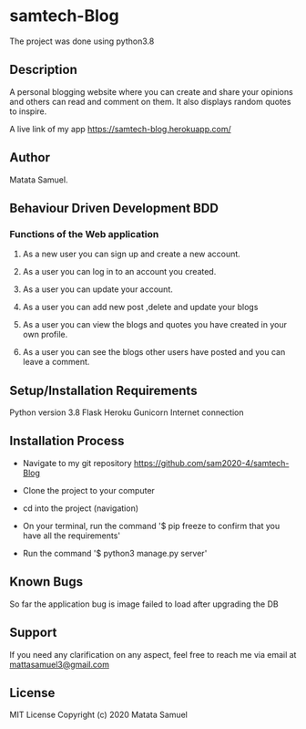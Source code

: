 # samtech-Blog

The project was done using python3.8

## Description
A personal blogging website where you can create and share your opinions and others can read and comment on them. It also displays random quotes to inspire.

A live link of my app https://samtech-blog.herokuapp.com/

## Author
Matata Samuel.

## Behaviour Driven Development BDD
### Functions of the Web application
1. As a new user you can sign up and create a new account.

2. As a user you can log in to an account you created.

3. As a user you can update your account.

4. As a user you can add new post ,delete and update your blogs

5. As a user you can view the blogs and quotes you have created in your own profile.

6. As a user you can see the blogs other users have posted and you can leave a comment.


## Setup/Installation Requirements
Python version 3.8 Flask Heroku Gunicorn Internet connection

## Installation Process
- Navigate to my git repository https://github.com/sam2020-4/samtech-Blog

- Clone the project to your computer

- cd into the project (navigation)

- On your terminal, run the command '$ pip freeze to confirm that you have all the requirements'

- Run the command '$ python3 manage.py server'

## Known Bugs
So far the application bug is image failed to load after upgrading the DB

## Support
If you need any clarification on any aspect, feel free to reach me via email at mattasamuel3@gmail.com

## License

MIT License Copyright (c) 2020 Matata Samuel
